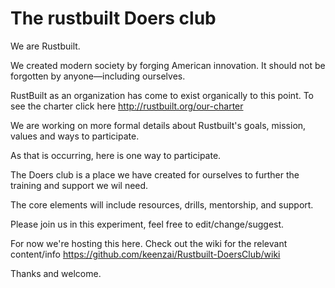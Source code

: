 The rustbuilt Doers club
==============

We are Rustbuilt.

We created modern society by forging American innovation.
It should not be forgotten by anyone—including ourselves.

RustBuilt as an organization has come to exist organically to this point. To see the charter click here
http://rustbuilt.org/our-charter

We are working on more formal details about Rustbuilt's goals, mission, values and ways to participate. 

As that is occurring, here is one way to participate. 

The Doers club is a place we have created for ourselves to further the training and support we wil need.

The core elements will include resources, drills, mentorship, and support. 

Please join us in this experiment, feel free to edit/change/suggest.

For now we're hosting this here. Check out the wiki for the relevant content/info 
https://github.com/keenzai/Rustbuilt-DoersClub/wiki

Thanks and welcome. 


